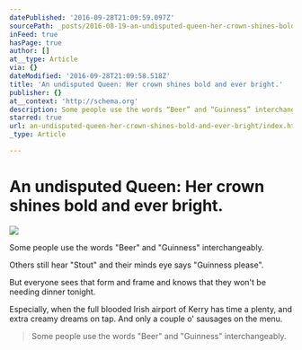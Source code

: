 ```yaml
---
datePublished: '2016-09-28T21:09:59.097Z'
sourcePath: _posts/2016-08-19-an-undisputed-queen-her-crown-shines-bold-and-ever-bright.md
inFeed: true
hasPage: true
author: []
at__type: Article
via: {}
dateModified: '2016-09-28T21:09:58.518Z'
title: 'An undisputed Queen: Her crown shines bold and ever bright.'
publisher: {}
at__context: 'http://schema.org'
description: Some people use the words “Beer” and “Guinness” interchangeably.
starred: true
url: an-undisputed-queen-her-crown-shines-bold-and-ever-bright/index.html
_type: Article

---
```

# An undisputed Queen: Her crown shines bold and ever bright.
![](https://s3-us-west-2.amazonaws.com/the-grid-img/p/73a247734ef0142cae5c69af5ef021d4483a1ddd.jpg)

Some people use the words "Beer" and "Guinness" interchangeably.

Others still hear "Stout" and their minds eye says "Guinness please".

But everyone sees that form and frame and knows that they won't be needing dinner tonight.

Especially, when the full blooded Irish airport of Kerry has time a plenty, and extra creamy dreams on tap. And only a couple o' sausages on the menu.

> Some people use the words "Beer" and "Guinness" interchangeably.